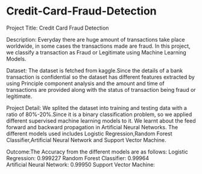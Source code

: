 # Credit-Card-Fraud-Detection

Project Title: Credit Card Fraud Detection 

Description: Everyday there are huge amount of transactions take place worldwide, in some cases the transactions made are fraud.
In this project, we classify a transaction as Fraud or Legitimate using Machine Learning Models.

Dataset: The dataset is fetched from kaggle.Since the details of a bank transaction is confidential so the dataset has different features extracted by using Principle component analysis and the amount and time of transactions are provided along with the status of transaction being fraud or legitimate.

Project Detail: We splited the dataset into training and testing data with a ratio of 80%-20%.Since it is a binary classification problem, so we applied different supervised machine learning models to it.
We learnt about the feed forward and backward propagation in Artificial Neural Networks. The different models used includes Logistic Regression,Random Forest Classifier,Artificial Neural Network and Support Vector Machine.

Outcome:The Accuracy from the different models are as follows:
	Logistic Regression: 0.999227
	Random Forest Classifier: 0.99964 	
	Artificial Neural Network: 0.99950
	Support Vector Machine:
